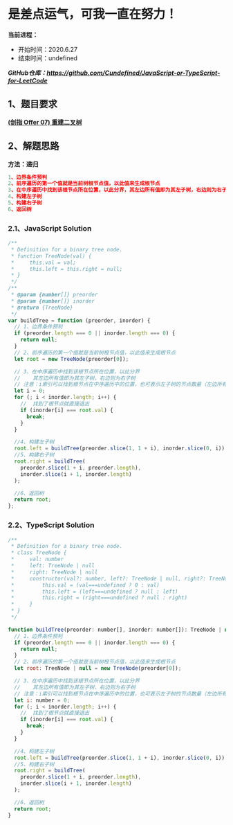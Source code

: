 ﻿# 是差点运气，可我一直在努力！
**当前进程：**

 - 开始时间：2020.6.27 
 - 结束时间：undefined

***GitHub仓库：https://github.com/Cundefined/JavaScript-or-TypeScript-for-LeetCode***



## 1、题目要求
[**(剑指 Offer 07)  重建二叉树**](https://leetcode-cn.com/problems/zhong-jian-er-cha-shu-lcof/)
       



## 2、解题思路
**方法：递归**
```javascript
1、边界条件预判
2、前序遍历的第一个值就是当前树根节点值，以此值来生成根节点
3、在中序遍历中找到该根节点所在位置，以此分界，其左边所有值即为其左子树，右边则为右子树
4、构建左子树
5、构建右子树
6、返回树
```


### 2.1、JavaScript Solution

```javascript
/**
 * Definition for a binary tree node.
 * function TreeNode(val) {
 *     this.val = val;
 *     this.left = this.right = null;
 * }
 */
/**
 * @param {number[]} preorder
 * @param {number[]} inorder
 * @return {TreeNode}
 */
var buildTree = function (preorder, inorder) {
  // 1、边界条件预判
  if (preorder.length === 0 || inorder.length === 0) {
    return null;
  }
  // 2、前序遍历的第一个值就是当前树根节点值，以此值来生成根节点
  let root = new TreeNode(preorder[0]);

  // 3、在中序遍历中找到该根节点所在位置，以此分界
  //    其左边所有值即为其左子树，右边则为右子树
  // 注意：i索引可以找到根节点在中序遍历中的位置，也可表示左子树的节点数量（左边所有元素的个数）
  let i = 0;
  for (; i < inorder.length; i++) {
    //  找到了根节点就直接退出
    if (inorder[i] === root.val) {
      break;
    }
  }

  //4、构建左子树
  root.left = buildTree(preorder.slice(1, 1 + i), inorder.slice(0, i));
  //5、构建右子树
  root.right = buildTree(
    preorder.slice(1 + i, preorder.length),
    inorder.slice(i + 1, inorder.length)
  );

  //6、返回树
  return root;
};
```

### 2.2、TypeScript Solution

```javascript
/**
 * Definition for a binary tree node.
 * class TreeNode {
 *     val: number
 *     left: TreeNode | null
 *     right: TreeNode | null
 *     constructor(val?: number, left?: TreeNode | null, right?: TreeNode | null) {
 *         this.val = (val===undefined ? 0 : val)
 *         this.left = (left===undefined ? null : left)
 *         this.right = (right===undefined ? null : right)
 *     }
 * }
 */

function buildTree(preorder: number[], inorder: number[]): TreeNode | null {
  // 1、边界条件预判
  if (preorder.length === 0 || inorder.length === 0) {
    return null;
  }
  // 2、前序遍历的第一个值就是当前树根节点值，以此值来生成根节点
  let root: TreeNode | null = new TreeNode(preorder[0]);

  // 3、在中序遍历中找到该根节点所在位置，以此分界
  //    其左边所有值即为其左子树，右边则为右子树
  // 注意：i索引可以找到根节点在中序遍历中的位置，也可表示左子树的节点数量（左边所有元素的个数）
  let i: number = 0;
  for (; i < inorder.length; i++) {
    //  找到了根节点就直接退出
    if (inorder[i] === root.val) {
      break;
    }
  }

  //4、构建左子树
  root.left = buildTree(preorder.slice(1, 1 + i), inorder.slice(0, i));
  //5、构建右子树
  root.right = buildTree(
    preorder.slice(1 + i, preorder.length),
    inorder.slice(i + 1, inorder.length)
  );

  //6、返回树
  return root;
}
```

